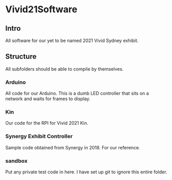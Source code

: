# Vivid21Software

## Intro
All software for our yet to be named 2021 Vivid Sydney exhibit. 

## Structure
All subfolders should be able to compile by themselves.

### Arduino
All code for our Arduino. This is a dumb LED controller that sits on a network and waits for frames to display.

### Kin
Our code for the RPI for Vivid 2021 Kin.

### Synergy Exhibit Controller
Sample code obtained from Synergy in 2018. For our reference.

### sandbox
Put any private test code in here. I have set up git to ignore this entire folder.
